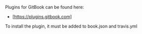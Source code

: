 Plugins for GitBook can be found here:
* [https://plugins.gitbook.com]

To install the plugin, it must be added to book.json and travis.yml 
